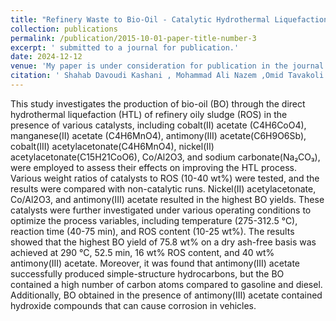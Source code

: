 ```yaml
---
title: "Refinery Waste to Bio-Oil - Catalytic Hydrothermal Liquefaction of Oily Sludge(submitted to the journal) "
collection: publications
permalink: /publication/2015-10-01-paper-title-number-3
excerpt: ' submitted to a journal for publication.'
date: 2024-12-12
venue: 'My paper is under consideration for publication in the journal 'Fuel''
citation: ' Shahab Davoudi Kashani , Mohammad Ali Nazem ,Omid Tavakoli'
---
```




This study investigates the production of bio-oil (BO) through the direct hydrothermal liquefaction (HTL) of refinery oily sludge (ROS) in the presence of various catalysts, including cobalt(II) acetate (C4H6CoO4), manganese(II) acetate (C4H6MnO4), antimony(III) acetate(C6H9O6Sb), cobalt(III) acetylacetonate(C4H6MnO4), nickel(II) acetylacetonate(C15H21CoO6), Co/Al2O3, and sodium carbonate(Na₂CO₃), were employed to assess their effects on improving the HTL process. Various weight ratios of catalysts to ROS (10-40 wt%) were tested, and the results were compared with non-catalytic runs. Nickel(II) acetylacetonate, Co/Al2O3, and antimony(III) acetate resulted in the highest BO yields. These catalysts were further investigated under various operating conditions to optimize the process variables, including temperature (275-312.5 °C), reaction time (40-75 min), and ROS content (10-25 wt%). The results showed that the highest BO yield of 75.8 wt% on a dry ash-free basis was achieved at 290 °C, 52.5 min, 16 wt% ROS content, and 40 wt% antimony(III) acetate. Moreover, it was found that antimony(III) acetate successfully produced simple-structure hydrocarbons, but the BO contained a high number of carbon atoms compared to gasoline and diesel. Additionally, BO obtained in the presence of antimony(III) acetate contained hydroxide compounds that can cause corrosion in vehicles.
